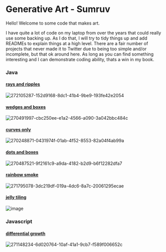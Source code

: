 # Generative Art - Sumruv

Hello! Welcome to some code that makes art. 

I have quite a lot of code on my laptop from over the years that could really use some backing up. As I do that, I will try to tidy things up and add READMEs to explain things at a high level. There are a fair number of projects that never made it to Twitter due to being too simple and/or incomplete, but that ok around here. As long as you can find something interesting and I can demonstrate coding ability, thats a win in my book.

### Java
#### [rays and ripples](https://github.com/Somorovd/sumruv-generative-art/tree/main/java/sketch_20200708_rays_and_ripples)
![272105287-152d9168-8dc1-41b4-9be9-193fe42e2054](https://github.com/Somorovd/sumruv-generative-art/assets/18534469/76e76697-f172-4881-ab8c-7d9e1ea70341)

#### [wedges and boxes](https://github.com/Somorovd/sumruv-generative-art/tree/main/java/sketch_20201202_wedges_and_boxes)
![270491997-cbc250ee-e1a2-4566-a090-3a042bbc484c](https://github.com/Somorovd/sumruv-generative-art/assets/18534469/6a359632-ed00-44fd-9adc-3fdfc2c1b152)

#### [curves only](https://github.com/Somorovd/sumruv-generative-art/tree/main/java/sketch_20210108_curves_only)
![270248871-0431974f-01ab-4f52-8553-82a04f4ab99a](https://github.com/Somorovd/sumruv-generative-art/assets/18534469/aad34131-f2dd-4a3e-8cae-1aaf78dea036)

#### [dots and boxes](https://github.com/Somorovd/sumruv-generative-art/tree/main/java/sketch_20210124_dots_and_boxes)
![270487521-9f2161c9-a9da-4182-b2d9-b6f12282dfa7](https://github.com/Somorovd/sumruv-generative-art/assets/18534469/22ba724b-59b3-4a16-85c5-e0ef5110c849)

#### [rainbow smoke](https://github.com/Somorovd/sumruv-generative-art/tree/main/java/sketch_20210308_rainbow_smoke)
![271795078-3dc219df-019a-4dc6-8a7c-20061295ecae](https://github.com/Somorovd/sumruv-generative-art/assets/18534469/939d08fc-6a8a-4304-8034-cae5f040b4a5)

#### [jelly tiling](https://github.com/Somorovd/sumruv-generative-art/tree/main/java/sketch_20200702_jelly_tiling)
![image](https://github.com/Somorovd/sumruv-generative-art/assets/18534469/8d528a39-bb16-4f16-856c-ce1a46967f01)

### Javascript
#### [differential growth](https://github.com/Somorovd/sumruv-generative-art/tree/main/javascript/20221209_differential_growth)
![271148234-6d020764-10af-41a1-9cb7-f589f006652c](https://github.com/Somorovd/sumruv-generative-art/assets/18534469/5f489564-06a1-44ff-ba68-7500e4eadf10)
